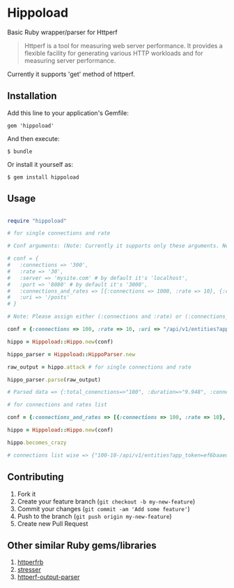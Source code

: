 # Hippoload

Basic Ruby wrapper/parser for Httperf


> Httperf is a tool for measuring web server performance. It provides a flexible facility for generating various HTTP workloads and for measuring server performance.

Currently it supports 'get' method of httperf.

## Installation

Add this line to your application's Gemfile:

    gem 'hippoload'

And then execute:

    $ bundle

Or install it yourself as:

    $ gem install hippoload

## Usage
``` Ruby

require "hippoload"

# for single connections and rate

# Conf arguments: (Note: Currently it supports only these arguments. New arguments are coming soon...)

# conf = {
#   :connections => '300',
#   :rate => '30',
#   :server => 'mysite.com' # by default it's 'localhost',
#   :port => '8080' # by default it's '3000',
#   :connections_and_rates => [{:connections => 1000, :rate => 10}, {:connections => 2000, :rate => 200}]
#   :uri => '/posts'
# }

# Note: Please assign either (:connections and :rate) or (:connections_and_rates) at a time

conf = {:connections => 100, :rate => 10, :uri => "/api/v1/entities?app_token=ef6baaed0d294f8f54eef80aeb8a4ee1" }

hippo = Hippoload::Hippo.new(conf)

hippo_parser = Hippoload::HippoParser.new

raw_output = hippo.attack # for single connections and rate

hippo_parser.parse(raw_output)

# Parsed data => {:total_conenctions=>"100", :duration=>"9.948", :connections_per_second=>"10.1", :min_ms_per_connection=>"33.8", :avg_ms_per_connection=>"61.5", :max_ms_per_connection=>"164.2", :median_ms_per_connection=>"49.5", :stddev_ms_per_connection=>"22.0", :request_rate_per_second=>"10.1", :min_replies_per_second=>"10.0", :avg_replies_per_second=>"10.0", :max_replies_per_second=>"10.0", :stddev_replies_per_second=>"0.0", :samples=>"1", :client_timeout_errors=>"0", :connections_reset_errors=>"0"}

# for connections and rates list

conf = {:connections_and_rates => [{:connections => 100, :rate => 10}, {:connections => 200, :rate => 20}], :uri => "/api/v1/entities?app_token=ef6baaed0d294f8f54eef80aeb8a4ee1"}

hippo = Hippoload::Hippo.new(conf)

hippo.becomes_crazy

# connections list wise => {"100-10-/api/v1/entities?app_token=ef6baaed0d294f8f54eef80aeb8a4ee1"=>"httperf --client=0/1 --server=localhost --port=3000 --uri=/api/v1/entities?app_token=ef6baaed0d294f8f54eef80aeb8a4ee1 --rate=10 --send-buffer=4096 --recv-buffer=16384 --num-conns=100 --num-calls=1\nMaximum connect burst length: 1\n\nTotal: connections 100 requests 100 replies 100 test-duration 9.951 s\n\nConnection rate: 10.0 conn/s (99.5 ms/conn, <=5 concurrent connections)\nConnection time [ms]: min 34.3 avg 69.5 max 400.1 median 50.5 stddev 57.6\nConnection time [ms]: connect 0.1\nConnection length [replies/conn]: 1.000\n\nRequest rate: 10.0 req/s (99.5 ms/req)\nRequest size [B]: 120.0\n\nReply rate [replies/s]: min 10.0 avg 10.0 max 10.0 stddev 0.0 (1 samples)\nReply time [ms]: response 68.9 transfer 0.5\nReply size [B]: header 642.0 content 4901.0 footer 0.0 (total 5543.0)\nReply status: 1xx=0 2xx=100 3xx=0 4xx=0 5xx=0\n\nCPU time [s]: user 2.14 system 7.81 (user 21.5% system 78.5% total 99.9%)\nNet I/O: 55.6 KB/s (0.5*10^6 bps)\n\nErrors: total 0 client-timo 0 socket-timo 0 connrefused 0 connreset 0\nErrors: fd-unavail 0 addrunavail 0 ftab-full 0 other 0\n", "150-15-/api/v1/entities?app_token=ef6baaed0d294f8f54eef80aeb8a4ee1"=>"httperf --client=0/1 --server=localhost --port=3000 --uri=/api/v1/entities?app_token=ef6baaed0d294f8f54eef80aeb8a4ee1 --rate=15 --send-buffer=4096 --recv-buffer=16384 --num-conns=150 --num-calls=1\nMaximum connect burst length: 1\n\nTotal: connections 150 requests 150 replies 150 test-duration 9.988 s\n\nConnection rate: 15.0 conn/s (66.6 ms/conn, <=7 concurrent connections)\nConnection time [ms]: min 34.3 avg 92.1 max 415.4 median 71.5 stddev 68.8\nConnection time [ms]: connect 0.1\nConnection length [replies/conn]: 1.000\n\nRequest rate: 15.0 req/s (66.6 ms/req)\nRequest size [B]: 120.0\n\nReply rate [replies/s]: min 15.0 avg 15.0 max 15.0 stddev 0.0 (1 samples)\nReply time [ms]: response 91.9 transfer 0.0\nReply size [B]: header 642.0 content 4901.0 footer 0.0 (total 5543.0)\nReply status: 1xx=0 2xx=150 3xx=0 4xx=0 5xx=0\n\nCPU time [s]: user 1.76 system 8.21 (user 17.6% system 82.2% total 99.9%)\nNet I/O: 83.1 KB/s (0.7*10^6 bps)\n\nErrors: total 0 client-timo 0 socket-timo 0 connrefused 0 connreset 0\nErrors: fd-unavail 0 addrunavail 0 ftab-full 0 other 0\n"}

```
## Contributing

1. Fork it
2. Create your feature branch (`git checkout -b my-new-feature`)
3. Commit your changes (`git commit -am 'Add some feature'`)
4. Push to the branch (`git push origin my-new-feature`)
5. Create new Pull Request

## Other similar Ruby gems/libraries

1. [httperfrb](https://github.com/rubyops/httperfrb)
2. [stresser](https://github.com/moviepilot/stresser)
3. [httperf-output-parser](https://github.com/wjessop/httperf-output-parser)

